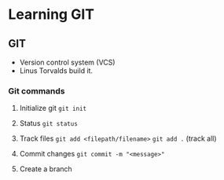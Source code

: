 # Learning GIT

## GIT

- Version control system (VCS)
- Linus Torvalds build it.

### Git commands

1. Initialize git
`git init`

2. Status
`git status`

3. Track files
`git add <filepath/filename>`
`git add .` (track all)

4. Commit changes
`git commit -m "<message>"`

5. Create a branch
